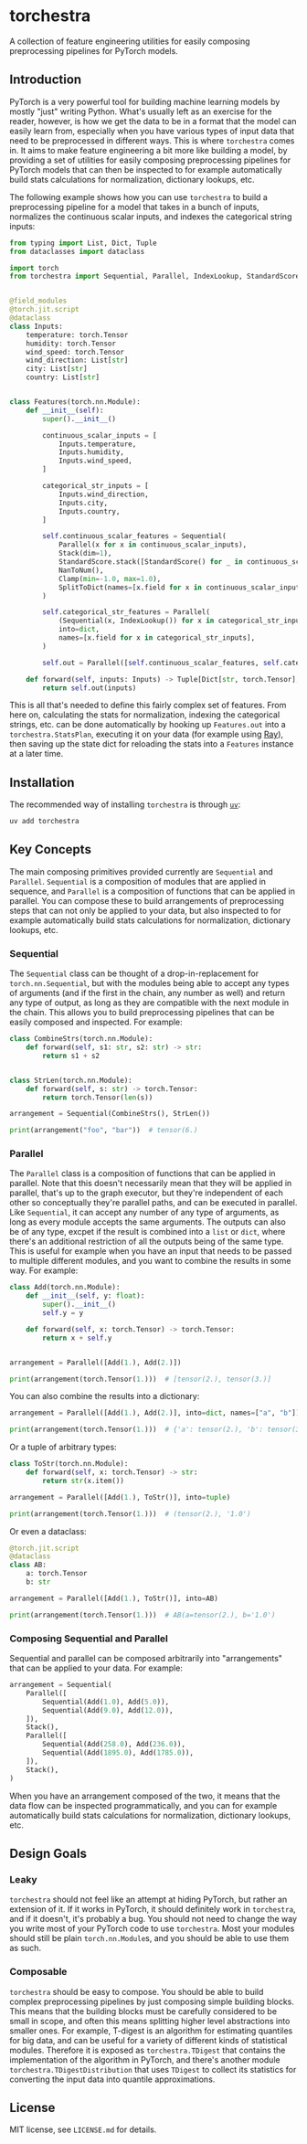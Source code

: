 # torchestra

A collection of feature engineering utilities for easily composing preprocessing pipelines for PyTorch models.

## Introduction

PyTorch is a very powerful tool for building machine learning models by mostly "just" writing Python. What's usually left as an exercise for the reader, however, is how we get the data to be in a format that the model can easily learn from, especially when you have various types of input data that need to be preprocessed in different ways. This is where `torchestra` comes in. It aims to make feature engineering a bit more like building a model, by providing a set of utilities for easily composing preprocessing pipelines for PyTorch models that can then be inspected to for example automatically build stats calculations for normalization, dictionary lookups, etc.

The following example shows how you can use `torchestra` to build a preprocessing pipeline for a model that takes in a bunch of inputs, normalizes the continuous scalar inputs, and indexes the categorical string inputs:

```python
from typing import List, Dict, Tuple
from dataclasses import dataclass

import torch
from torchestra import Sequential, Parallel, IndexLookup, StandardScore, NanToNum, Clamp, Stack, SplitToDict


@field_modules
@torch.jit.script
@dataclass
class Inputs:
    temperature: torch.Tensor
    humidity: torch.Tensor
    wind_speed: torch.Tensor
    wind_direction: List[str]
    city: List[str]
    country: List[str]


class Features(torch.nn.Module):
    def __init__(self):
        super().__init__()

        continuous_scalar_inputs = [
            Inputs.temperature,
            Inputs.humidity,
            Inputs.wind_speed,
        ]

        categorical_str_inputs = [
            Inputs.wind_direction,
            Inputs.city,
            Inputs.country,
        ]

        self.continuous_scalar_features = Sequential(
            Parallel(x for x in continuous_scalar_inputs),
            Stack(dim=1),
            StandardScore.stack([StandardScore() for _ in continuous_scalar_inputs]),
            NanToNum(),
            Clamp(min=-1.0, max=1.0),
            SplitToDict(names=[x.field for x in continuous_scalar_inputs]),
        )

        self.categorical_str_features = Parallel(
            (Sequential(x, IndexLookup()) for x in categorical_str_inputs),
            into=dict,
            names=[x.field for x in categorical_str_inputs],
        )

        self.out = Parallel([self.continuous_scalar_features, self.categorical_str_features], into=tuple)

    def forward(self, inputs: Inputs) -> Tuple[Dict[str, torch.Tensor], Dict[str, torch.Tensor]]:
        return self.out(inputs)
```

This is all that's needed to define this fairly complex set of features. From here on, calculating the stats for normalization, indexing the categorical strings, etc. can be done automatically by hooking up `Features.out` into a `torchestra.StatsPlan`, executing it on your data (for example using [Ray](https://www.ray.io)), then saving up the state dict for reloading the stats into a `Features` instance at a later time.

## Installation

The recommended way of installing `torchestra` is through [`uv`](https://docs.astral.sh/uv/):

```bash
uv add torchestra
```

## Key Concepts

The main composing primitives provided currently are `Sequential` and `Parallel`. `Sequential` is a composition of modules that are applied in sequence, and `Parallel` is a composition of functions that can be applied in parallel. You can compose these to build arrangements of preprocessing steps that can not only be applied to your data, but also inspected to for example automatically build stats calculations for normalization, dictionary lookups, etc.

### Sequential

The `Sequential` class can be thought of a drop-in-replacement for `torch.nn.Sequential`, but with the modules being able to accept any types of arguments (and if the first in the chain, any number as well) and return any type of output, as long as they are compatible with the next module in the chain. This allows you to build preprocessing pipelines that can be easily composed and inspected. For example:

```python
class CombineStrs(torch.nn.Module):
    def forward(self, s1: str, s2: str) -> str:
        return s1 + s2


class StrLen(torch.nn.Module):
    def forward(self, s: str) -> torch.Tensor:
        return torch.Tensor(len(s))

arrangement = Sequential(CombineStrs(), StrLen())

print(arrangement("foo", "bar"))  # tensor(6.)
```

### Parallel

The `Parallel` class is a composition of functions that can be applied in parallel. Note that this doesn't necessarily mean that they will be applied in parallel, that's up to the graph executor, but they're independent of each other so conceptually they're parallel paths, and can be executed in parallel. Like `Sequential`, it can accept any number of any type of arguments, as long as every module accepts the same arguments. The outputs can also be of any type, excpet if the result is combined into a `list` or `dict`, where there's an additional restriction of all the outputs being of the same type. This is useful for example when you have an input that needs to be passed to multiple different modules, and you want to combine the results in some way. For example:

```python
class Add(torch.nn.Module):
    def __init__(self, y: float):
        super().__init__()
        self.y = y

    def forward(self, x: torch.Tensor) -> torch.Tensor:
        return x + self.y


arrangement = Parallel([Add(1.), Add(2.)])

print(arrangement(torch.Tensor(1.)))  # [tensor(2.), tensor(3.)]
```

You can also combine the results into a dictionary:

```python
arrangement = Parallel([Add(1.), Add(2.)], into=dict, names=["a", "b"])

print(arrangement(torch.Tensor(1.)))  # {'a': tensor(2.), 'b': tensor(3.)}
```

Or a tuple of arbitrary types:

```python
class ToStr(torch.nn.Module):
    def forward(self, x: torch.Tensor) -> str:
        return str(x.item())

arrangement = Parallel([Add(1.), ToStr()], into=tuple)

print(arrangement(torch.Tensor(1.)))  # (tensor(2.), '1.0')
```

Or even a dataclass:

```python
@torch.jit.script
@dataclass
class AB:
    a: torch.Tensor
    b: str

arrangement = Parallel([Add(1.), ToStr()], into=AB)

print(arrangement(torch.Tensor(1.)))  # AB(a=tensor(2.), b='1.0')
```

### Composing Sequential and Parallel

Sequential and parallel can be composed arbitrarily into "arrangements" that can be applied to your data. For example:

```python
arrangement = Sequential(
    Parallel([
        Sequential(Add(1.0), Add(5.0)),
        Sequential(Add(9.0), Add(12.0)),
    ]),
    Stack(),
    Parallel([
        Sequential(Add(258.0), Add(236.0)),
        Sequential(Add(1895.0), Add(1785.0)),
    ]),
    Stack(),
)
```

When you have an arrangement composed of the two, it means that the data flow can be inspected programmatically, and you can for example automatically build stats calculations for normalization, dictionary lookups, etc.

## Design Goals

### Leaky

`torchestra` should not feel like an attempt at hiding PyTorch, but rather an extension of it. If it works in PyTorch, it should definitely work in `torchestra`, and if it doesn't, it's probably a bug. You should not need to change the way you write most of your PyTorch code to use `torchestra`. Most your modules should still be plain `torch.nn.Module`s, and you should be able to use them as such.

### Composable

`torchestra` should be easy to compose. You should be able to build complex preprocessing pipelines by just composing simple building blocks. This means that the building blocks must be carefully considered to be small in scope, and often this means splitting higher level abstractions into smaller ones. For example, T-digest is an algorithm for estimating quantiles for big data, and can be useful for a variety of different kinds of statistical modules. Therefore it is exposed as `torchestra.TDigest` that contains the implementation of the algorithm in PyTorch, and there's another module `torchestra.TDigestDistribution` that uses `TDigest` to collect its statistics for converting the input data into quantile approximations.

## License

MIT license, see `LICENSE.md` for details.

